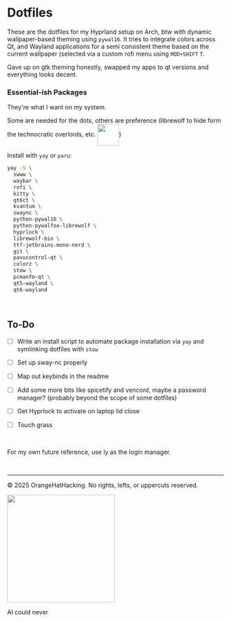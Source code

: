 # Dotfiles 

These are the dotfiles for my Hyprland setup on Arch, btw with dynamic wallpaper-based theming using `pywal16`. 
It tries to integrate colors across Qt, and Wayland applications for a semi consistent theme based on the current wallpaper (selected via a custom rofi menu using `MOD+SHIFT` `T`.

Gave up on gtk theming honestly, swapped my apps to qt versions and everything looks decent.


### Essential-ish Packages
They're what I want on my system.

Some are needed for the dots, others are preference (librewolf to hide form the technocratic overlords, etc. <img src="https://i.imgflip.com/1pzanj.jpg" width="50" style="vertical-align:middle;" />)

Install with `yay` or `paru`:
```bash
yay -S \
  swww \
  waybar \
  rofi \
  kitty \
  qt6ct \
  kvantum \
  swaync \
  python-pywal16 \
  python-pywalfox-librewolf \
  hyprlock \
  librewolf-bin \
  ttf-jetbrains-mono-nerd \
  git \
  pavucontrol-qt \
  colorz \
  stow \
  pcmanfm-qt \
  qt5-wayland \
  qt6-wayland
```

<br>

## To-Do
- [ ] Write an install script to automate package installation via `yay` and symlinking dotfiles with `stow`
 
- [ ] Set up sway-nc properly
    
- [ ] Map out keybinds in the readme
   
- [ ] Add some more bits like spicetify and vencord, maybe a password manager? (probably beyond the scope of some dotfiles)
    
- [ ] Get Hyprlock to activate on laptop lid close

- [ ] Touch grass

<br>

For my own future reference, use ly as the login manager.

<br>

---

© 2025 OrangeHatHacking. No rights, lefts, or uppercuts reserved. 

<img src="https://media1.tenor.com/m/bNzZ1qOeBG0AAAAC/gun-tears.gif)" width="250"/>

AI could never
